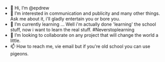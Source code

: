 - 👋 Hi, I’m @epdrew
- 👀 I’m interested in communication and publicity and many other things. Ask me about it, i'll gladly entertain you or bore you. 
- 🌱 I’m currently learning ... Well i'm actually done 'learning' the school stuff, now i want to learn the real stuff. #Neverstoplearning
- 💞️ I’m looking to collaborate on any project that will change the world a little. 
- 📫 How to reach me, vie email but if you're old school you can use pigeons. 
<!---
epdrew/epdrew is a ✨ special ✨ repository because its `README.md` (this file) appears on your GitHub profile.
You can click the Preview link to take a look at your changes.
--->
